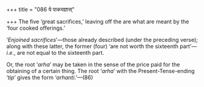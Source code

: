 +++
title = "086 ये पाकयज्ञास्"

+++
The five ‘great sacrifices,’ leaving off the are what are meant by the
‘four cooked offerings.’

‘*Enjoined sacrifices*’—those already described (under the preceding
verse); along with these latter, the former (four) ‘are not worth the
sixteenth part’—*i.e*., are not equal to the sixteenth part.

Or, the root ‘*arha*’ may be taken in the sense of the price paid for
the obtaining of a certain thing. The root ‘*arha*’ with the
Present-Tense-ending ‘*tip*’ gives the form ‘*arhanti*.’—(86)


